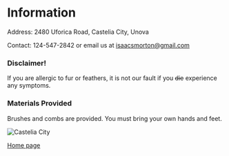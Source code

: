 # Information
Address: 2480 Uforica Road, Castelia City, Unova

Contact: 124-547-2842 or email us at [isaacsmorton@gmail.com](mailto:isaacsmorton@gmail.com)

### Disclaimer!

If you are allergic to fur or feathers, it is not our fault if you ~~die~~ experience any symptoms.

### Materials Provided
Brushes and combs are provided.  You must bring your own hands and feet.

![Castelia City](http://cdn.bulbagarden.net/upload/thumb/a/ae/Castelia_City.png/300px-Castelia_City.png)

[Home page](https://xink11.github.io/Go-Goat-Petting-Zoo)
